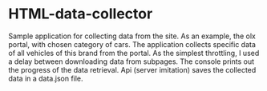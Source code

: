 # HTML-data-collector

Sample application for collecting data from the site. 
As an example, the olx portal, with chosen category of cars. 
The application collects specific data of all vehicles of this brand from the portal.
As the simplest throttling, I used a delay between downloading data from subpages.
The console prints out the progress of the data retrieval.
Api (server imitation) saves the collected data in a data.json file.
